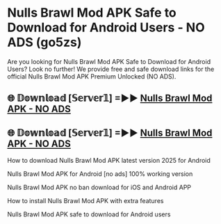 # Nulls Brawl Mod APK Safe to Download for Android Users - NO ADS (go5zs)

Are you looking for Nulls Brawl Mod APK Safe to Download for Android Users? Look no further! We provide free and safe download links for the official Nulls Brawl Mod APK Premium Unlocked (NO ADS).

## 🌐 𝔻𝕠𝕨𝕟𝕝𝕠𝕒𝕕 [𝕊𝕖𝕣𝕧𝕖𝕣𝟙] =►► [Nulls Brawl Mod APK - NO ADS](https://getmodsapk.pages.dev?q=Nulls+Brawl+Mod+APK)

## 🌐 𝔻𝕠𝕨𝕟𝕝𝕠𝕒𝕕 [𝕊𝕖𝕣𝕧𝕖𝕣𝟙] =►► [Nulls Brawl Mod APK - NO ADS](https://getmodsapk.pages.dev?q=Nulls+Brawl+Mod+APK)

How to download Nulls Brawl Mod APK latest version 2025 for Android

Nulls Brawl Mod APK for Android [no ads] 100% working version

Nulls Brawl Mod APK no ban download for iOS and Android APP

How to install Nulls Brawl Mod APK with extra features

Nulls Brawl Mod APK safe to download for Android users